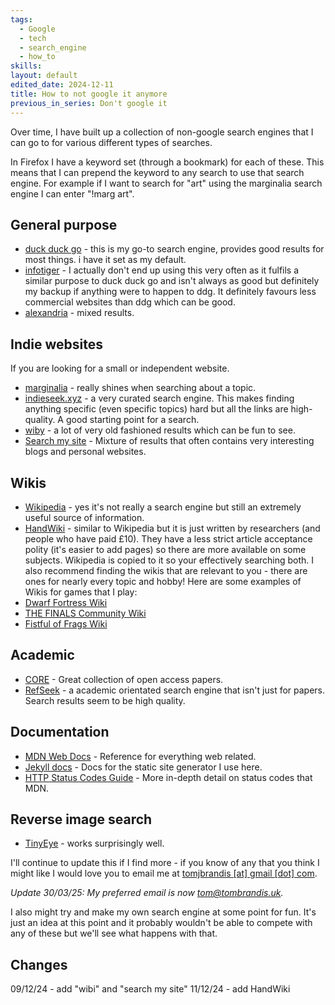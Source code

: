 ```yaml
---
tags:
  - Google
  - tech
  - search_engine
  - how_to
skills: 
layout: default
edited_date: 2024-12-11
title: How to not google it anymore
previous_in_series: Don't google it
---
```

Over time, I have built up a collection of non-google search engines that I can go to for various different types of searches.

In Firefox I have a keyword set (through a bookmark) for each of these. This means that I can prepend the keyword to any search to use that search engine. For example if I want to search for "art" using the marginalia search engine I can enter "!marg art".
## General purpose
- [duck duck go](https://duckduckgo.com/) - this is my go-to search engine, provides good results for most things. i have it set as my default.
- [infotiger](https://infotiger.com/) - I actually don't end up using this very often as it fulfils a similar purpose to duck duck go and isn't always as good but definitely my backup if anything were to happen to ddg. It definitely favours less commercial websites than ddg which can be good.
- [alexandria](https://www.alexandria.org/) - mixed results.

## Indie websites
If you are looking for a small or independent website.
- [marginalia](https://search.marginalia.nu/) - really shines when searching about a topic.
- [indieseek.xyz](https://indieseek.xyz/links/search.php) - a very curated search engine. This makes finding anything specific (even specific topics) hard but all the links are high-quality. A good starting point for a search.
- [wiby](https://wiby.org/) - a lot of very old fashioned results which can be fun to see.
- [Search my site](https://searchmysite.net/) - Mixture of results that often contains very interesting blogs and personal websites.

## Wikis
- [Wikipedia](https://en.wikipedia.org) - yes it's not really a search engine but still an extremely useful source of information.
- [HandWiki](https://handwiki.org) - similar to Wikipedia but it is just written by researchers (and people who have paid £10). They have a less strict article acceptance polity (it's easier to add pages) so there are more available on some subjects. Wikipedia is copied to it so your effectively searching both.
I also recommend finding the wikis that are relevant to you - there are ones for nearly every topic and hobby! Here are some examples of Wikis for games that I play:
- [Dwarf Fortress Wiki](https://dwarffortresswiki.org/)
- [THE FINALS Community Wiki](https://www.thefinals.wiki/wiki/Main_Page) 
- [Fistful of Frags Wiki](https://breezewiki.pussthecat.org/fistful-of-frags/wiki/Fistful_of_Frags_Wiki) 

## Academic
- [CORE](https://core.ac.uk/) - Great collection of open access papers.
- [RefSeek](https://www.refseek.com/) - a academic orientated search engine that isn't just for papers. Search results seem to be high quality.

## Documentation
- [MDN Web Docs](https://developer.mozilla.org) - Reference for everything web related.
- [Jekyll docs](https://jekyllrb.com/docs) - Docs for the static site generator I use here.
- [HTTP Status Codes Guide](https://httpguides.com/) - More in-depth detail on status codes that MDN.

## Reverse image search
- [TinyEye](https://tineye.com/) - works surprisingly well.


I'll continue to update this if I find more - if you know of any that you think I might like I would love you to email me at [tomjbrandis [at] gmail [dot] com](mailto:tomjbrandis@gmail.com).

<i>Update 30/03/25: My preferred email is now [tom@tombrandis.uk](mailto:tom@tombrandis.uk?subject=Response%20to%20How%20to%20not%20google%20it%20anymore).</i>

I also might try and make my own search engine at some point for fun. It's just an idea at this point and it probably wouldn't be able to compete with any of these but we'll see what happens with that.

## Changes
09/12/24 - add "wibi" and "search my site"
11/12/24 - add HandWiki
